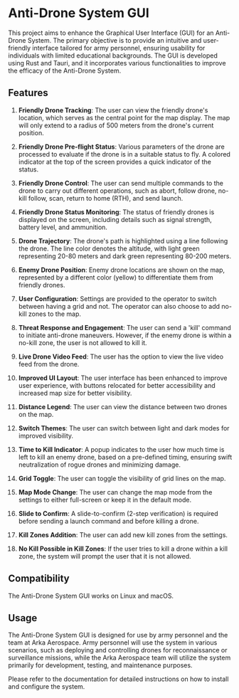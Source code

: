 # Anti-Drone System GUI

This project aims to enhance the Graphical User Interface (GUI) for an Anti-Drone System. The primary objective is to provide an intuitive and user-friendly interface tailored for army personnel, ensuring usability for individuals with limited educational backgrounds. The GUI is developed using Rust and Tauri, and it incorporates various functionalities to improve the efficacy of the Anti-Drone System.

## Features

1. **Friendly Drone Tracking**: The user can view the friendly drone's location, which serves as the central point for the map display. The map will only extend to a radius of 500 meters from the drone's current position.

2. **Friendly Drone Pre-flight Status**: Various parameters of the drone are processed to evaluate if the drone is in a suitable status to fly. A colored indicator at the top of the screen provides a quick indicator of the status.

3. **Friendly Drone Control**: The user can send multiple commands to the drone to carry out different operations, such as abort, follow drone, no-kill follow, scan, return to home (RTH), and send launch.

4. **Friendly Drone Status Monitoring**: The status of friendly drones is displayed on the screen, including details such as signal strength, battery level, and ammunition.

5. **Drone Trajectory**: The drone's path is highlighted using a line following the drone. The line color denotes the altitude, with light green representing 20-80 meters and dark green representing 80-200 meters.

6. **Enemy Drone Position**: Enemy drone locations are shown on the map, represented by a different color (yellow) to differentiate them from friendly drones.

7. **User Configuration**: Settings are provided to the operator to switch between having a grid and not. The operator can also choose to add no-kill zones to the map.

8. **Threat Response and Engagement**: The user can send a 'kill' command to initiate anti-drone maneuvers. However, if the enemy drone is within a no-kill zone, the user is not allowed to kill it.

9. **Live Drone Video Feed**: The user has the option to view the live video feed from the drone.

10. **Improved UI Layout**: The user interface has been enhanced to improve user experience, with buttons relocated for better accessibility and increased map size for better visibility.

11. **Distance Legend**: The user can view the distance between two drones on the map.

12. **Switch Themes**: The user can switch between light and dark modes for improved visibility.

13. **Time to Kill Indicator**: A popup indicates to the user how much time is left to kill an enemy drone, based on a pre-defined timing, ensuring swift neutralization of rogue drones and minimizing damage.

14. **Grid Toggle**: The user can toggle the visibility of grid lines on the map.

15. **Map Mode Change**: The user can change the map mode from the settings to either full-screen or keep it in the default mode.

16. **Slide to Confirm**: A slide-to-confirm (2-step verification) is required before sending a launch command and before killing a drone.

17. **Kill Zones Addition**: The user can add new kill zones from the settings.

18. **No Kill Possible in Kill Zones**: If the user tries to kill a drone within a kill zone, the system will prompt the user that it is not allowed.

## Compatibility

The Anti-Drone System GUI works on Linux and macOS.

## Usage

The Anti-Drone System GUI is designed for use by army personnel and the team at Arka Aerospace. Army personnel will use the system in various scenarios, such as deploying and controlling drones for reconnaissance or surveillance missions, while the Arka Aerospace team will utilize the system primarily for development, testing, and maintenance purposes.

Please refer to the documentation for detailed instructions on how to install and configure the system.